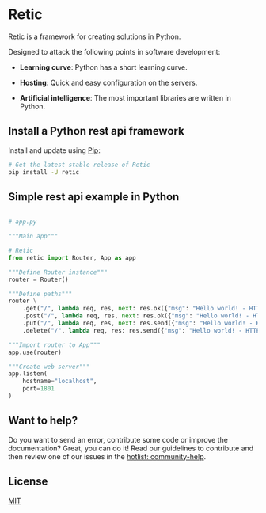 # Retic

Retic is a framework for creating solutions in Python.

Designed to attack the following points in software development:

- **Learning curve**: Python has a short learning curve.

- **Hosting**: Quick and easy configuration on the servers.

- **Artificial intelligence**: The most important libraries are written in Python.

## Install a Python rest api framework

Install and update using [Pip](https://pypi.org/):

```bash
# Get the latest stable release of Retic
pip install -U retic
```

## Simple rest api example in Python

```Python

# app.py

"""Main app"""

# Retic
from retic import Router, App as app

"""Define Router instance"""
router = Router()

"""Define paths"""
router \
    .get("/", lambda req, res, next: res.ok({"msg": "Hello world! - HTTP GET"})) \
    .post("/", lambda req, res, next: res.ok({"msg": "Hello world! - HTTP POST"})) \
    .put("/", lambda req, res, next: res.send({"msg": "Hello world! - HTTP PUT"})) \
    .delete("/", lambda req, res: res.send({"msg": "Hello world! - HTTP DELETE"}))

"""Import router to App"""
app.use(router)

"""Create web server"""
app.listen(
    hostname="localhost",
    port=1801
)


```

## Want to help?

Do you want to send an error, contribute some code or improve the documentation? Great, you can do it! Read our guidelines to contribute and then review one of our issues in the [hotlist: community-help][hotlist].

## License

[MIT][LICENSE]

[LICENSE]: https://github.com/reticpy/retic/blob/development/LICENSE
[hotlist]: https://github.com/reticpy/retic/labels/hotlist%3A%20community-hel